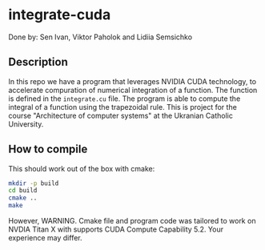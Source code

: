 # integrate-cuda
Done by: Sen Ivan, Viktor Paholok and Lidiia Semsichko

## Description
In this repo we have a program that leverages NVIDIA CUDA technology, to accelerate
compuration of numerical integration of a function. The function is defined in the
`integrate.cu` file. The program is able to compute the integral of a function
using the trapezoidal rule.
This is project for the course "Architecture of computer systems" at the Ukranian Catholic University.

## How to compile
This should work out of the box with cmake:
```bash
mkdir -p build
cd build
cmake ..
make
```

However, WARNING. Cmake file and program code was tailored to work on NVDIA Titan X with supports CUDA Compute Capability 5.2. Your experience may differ.
